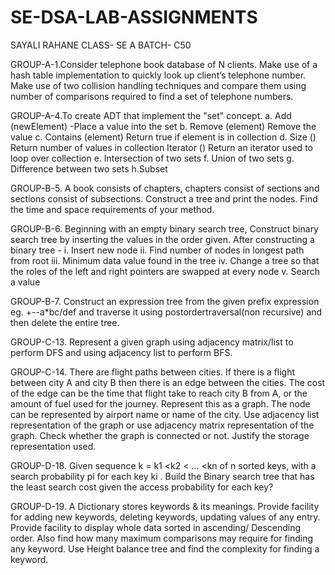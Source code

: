 # SE-DSA-LAB-ASSIGNMENTS
SAYALI RAHANE
CLASS- SE A
BATCH- C50
 
GROUP-A-1.Consider telephone book database of N clients. Make use of a hash table implementation
to quickly look up client‘s telephone number. Make use of two collision handling
techniques and compare them using number of comparisons required to find a set of
telephone numbers.

GROUP-A-4.To create ADT that implement the "set" concept.
a. Add (newElement) -Place a value into the set
b. Remove (element) Remove the value
c. Contains (element) Return true if element is in collection
d. Size () Return number of values in collection Iterator () Return an iterator used to loop
over collection
e. Intersection of two sets
f. Union of two sets
g. Difference between two sets
h.Subset

GROUP-B-5. A book consists of chapters, chapters consist of sections and sections consist of
subsections. Construct a tree and print the nodes. Find the time and space requirements
of your method.

GROUP-B-6. Beginning with an empty binary search tree, Construct binary search tree by inserting the
values in the order given. After constructing a binary tree -
i. Insert new node
ii. Find number of nodes in longest path from root
iii. Minimum data value found in the tree
iv. Change a tree so that the roles of the left and right pointers are swapped at every
node
v. Search a value

GROUP-B-7. Construct an expression tree from the given prefix expression eg. +--a*bc/def and
traverse it using postordertraversal(non recursive) and then delete the entire tree. 

GROUP-C-13. Represent a given graph using adjacency matrix/list to perform DFS and using adjacency
list to perform BFS.

GROUP-C-14. There are flight paths between cities. If there is a flight between city A and city B then
there is an edge between the cities. The cost of the edge can be the time that flight take
to reach city B from A, or the amount of fuel used for the journey. Represent this as a
graph. The node can be represented by airport name or name of the city. Use adjacency
list representation of the graph or use adjacency matrix representation of the graph.
Check whether the graph is connected or not. Justify the storage representation used.

GROUP-D-18. Given sequence k = k1 <k2 < … <kn of n sorted keys, with a search probability pi for each
key ki . Build the Binary search tree that has the least search cost given the access
probability for each key?

GROUP-D-19. A Dictionary stores keywords & its meanings. Provide facility for adding new keywords,
deleting keywords, updating values of any entry. Provide facility to display whole data
sorted in ascending/ Descending order. Also find how many maximum comparisons may
require for finding any keyword. Use Height balance tree and find the complexity for
finding a keyword.

